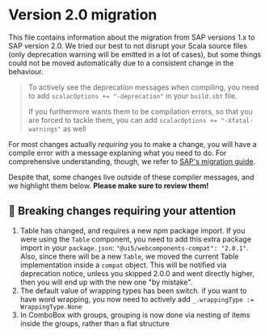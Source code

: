 # Version 2.0 migration

This file contains information about the migration from SAP versions 1.x to SAP version 2.0. We tried our best to not disrupt your Scala source files (only deprecation warning will be emitted in a lot of cases), but some things could not be moved automatically due to a consistent change in the behaviour.

> To actively see the deprecation messages when compiling, you need to add `scalacOptions += "-deprecation"` in your `build.sbt` file.
> 
> If you furthermore wants them to be compilation errors, so that you are forced to tackle them, you can add `scalacOptions += "-Xfatal-warnings"` as well

For most changes actually *requiring* you to make a change, you will have a compile error with a message explaning what you need to do. For comprehensive understanding, though, we refer to [SAP's migration guide](https://sap.github.io/ui5-webcomponents/docs/migration-guides/to-version-2).

Despite that, some changes live outside of these compiler messages, and we highlight them below. **Please make sure to review them!**

## 🚨 Breaking changes requiring your attention

1. Table has changed, and requires a new npm package import. If you were using the `Table` component, you need to add this extra package import in your `package.json`: `"@ui5/webcomponents-compat": "2.0.1"`. Also, since there will be a new `Table`, we moved the current Table implementation inside a `compat` object. This will be notified via deprecation notice, unless you skipped 2.0.0 and went directly higher, then you will end up with the new one "by mistake".
2. The default value of wrapping types has been switch. if you want to have word wrapping, you now need to actively add `_.wrappingType := WrappingType.None`
3. In ComboBox with groups, grouping is now done via nesting of items inside the groups, rather than a flat structure

